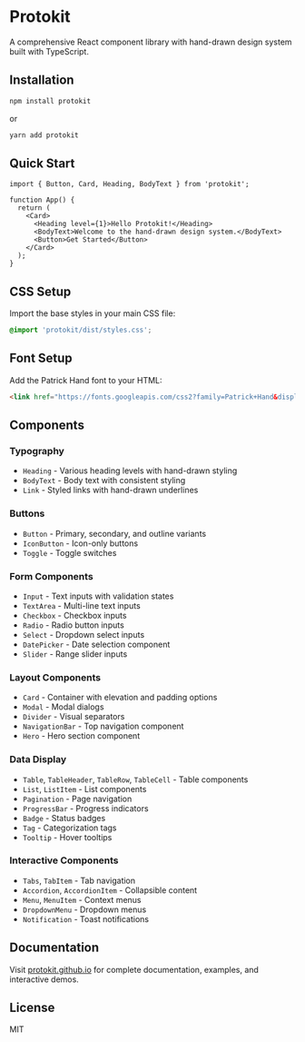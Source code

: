 # Protokit

A comprehensive React component library with hand-drawn design system built with TypeScript.

## Installation

```bash
npm install protokit
```

or

```bash
yarn add protokit
```

## Quick Start

```tsx
import { Button, Card, Heading, BodyText } from 'protokit';

function App() {
  return (
    <Card>
      <Heading level={1}>Hello Protokit!</Heading>
      <BodyText>Welcome to the hand-drawn design system.</BodyText>
      <Button>Get Started</Button>
    </Card>
  );
}
```

## CSS Setup

Import the base styles in your main CSS file:

```css
@import 'protokit/dist/styles.css';
```

## Font Setup

Add the Patrick Hand font to your HTML:

```html
<link href="https://fonts.googleapis.com/css2?family=Patrick+Hand&display=swap" rel="stylesheet">
```

## Components

### Typography
- `Heading` - Various heading levels with hand-drawn styling
- `BodyText` - Body text with consistent styling
- `Link` - Styled links with hand-drawn underlines

### Buttons
- `Button` - Primary, secondary, and outline variants
- `IconButton` - Icon-only buttons
- `Toggle` - Toggle switches

### Form Components
- `Input` - Text inputs with validation states
- `TextArea` - Multi-line text inputs
- `Checkbox` - Checkbox inputs
- `Radio` - Radio button inputs
- `Select` - Dropdown select inputs
- `DatePicker` - Date selection component
- `Slider` - Range slider inputs

### Layout Components
- `Card` - Container with elevation and padding options
- `Modal` - Modal dialogs
- `Divider` - Visual separators
- `NavigationBar` - Top navigation component
- `Hero` - Hero section component

### Data Display
- `Table`, `TableHeader`, `TableRow`, `TableCell` - Table components
- `List`, `ListItem` - List components
- `Pagination` - Page navigation
- `ProgressBar` - Progress indicators
- `Badge` - Status badges
- `Tag` - Categorization tags
- `Tooltip` - Hover tooltips

### Interactive Components
- `Tabs`, `TabItem` - Tab navigation
- `Accordion`, `AccordionItem` - Collapsible content
- `Menu`, `MenuItem` - Context menus
- `DropdownMenu` - Dropdown menus
- `Notification` - Toast notifications

## Documentation

Visit [protokit.github.io](https://protokit.github.io) for complete documentation, examples, and interactive demos.

## License

MIT
